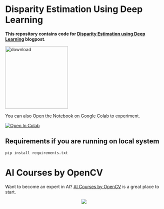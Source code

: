 # Disparity Estimation Using Deep Learning

**This repository contains code for [Disparity Estimation using Deep Learning](https://learnopencv.com/disparity-estimation-using-deep-learning/) blogpost**.

[<img src="https://learnopencv.com/wp-content/uploads/2022/07/download-button-e1657285155454.png" alt="download" width="200">](https://www.dropbox.com/sh/lubth5kne36hjaa/AADIBbCPzrqcSmaQhQpFj3uPa?dl=1) 

You can also [Open the Notebook on Google Colab](https://colab.research.google.com/github/spmallick/learnopencv/blob/master/Disparity-Estimation-Using-Deep-Learning/PSMNet_Test_Example.ipynb) to experiment.

[![Open In Colab](https://colab.research.google.com/assets/colab-badge.svg)](https://colab.research.google.com/github/spmallick/learnopencv/blob/master/Disparity-Estimation-Using-Deep-Learning/PSMNet_Test_Example.ipynb)


## Requirements if you are running on local system
```
pip install requirements.txt
```

# AI Courses by OpenCV

Want to become an expert in AI? [AI Courses by OpenCV](https://opencv.org/courses/) is a great place to start. 

<a href="https://opencv.org/courses/">
<p align="center"> 
<img src="https://learnopencv.com/wp-content/uploads/2023/01/AI-Courses-By-OpenCV-Github.png">
</p>
</a>
